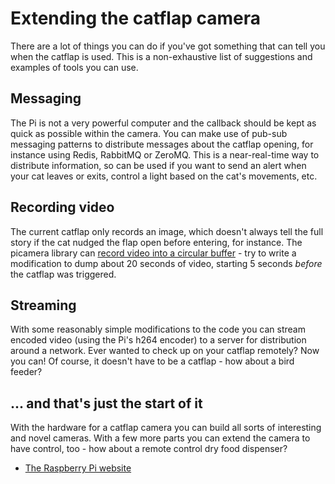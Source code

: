 # Extending the catflap camera

There are a lot of things you can do if you've got something that can tell you when the catflap is used. This is a non-exhaustive list of suggestions and examples of tools you can use.

## Messaging

The Pi is not a very powerful computer and the callback should be kept as quick as possible within the camera. You can make use of pub-sub messaging patterns to distribute messages about the catflap opening, for instance using Redis, RabbitMQ or ZeroMQ. This is a near-real-time way to distribute information, so can be used if you want to send an alert when your cat leaves or exits, control a light based on the cat's movements, etc.

## Recording video

The current catflap only records an image, which doesn't always tell the full story if the cat nudged the flap open before entering, for instance. The picamera library can [record video into a circular buffer](http://picamera.readthedocs.org/en/release-1.8/recipes1.html#recording-to-a-circular-stream) - try to write a modification to dump about 20 seconds of video, starting 5 seconds *before* the catflap was triggered.

## Streaming

With some reasonably simple modifications to the code you can stream encoded video (using the Pi's h264 encoder) to a server for distribution around a network. Ever wanted to check up on your catflap remotely? Now you can! Of course, it doesn't have to be a catflap - how about a bird feeder?

## ... and that's just the start of it

With the hardware for a catflap camera you can build all sorts of interesting and novel cameras. With a few more parts you can extend the camera to have control, too - how about a remote control dry food dispenser?

* [The Raspberry Pi website](http://www.raspberrypi.org/)
